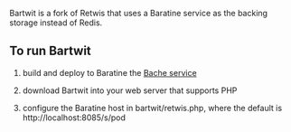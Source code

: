 Bartwit is a fork of Retwis that uses a Baratine service as the backing
storage instead of Redis.

To run Bartwit
--------------

1. build and deploy to Baratine the [Bache service](https://github.com/baratine/bache)

2. download Bartwit into your web server that supports PHP

3. configure the Baratine host in bartwit/retwis.php, where the default is http://localhost:8085/s/pod
